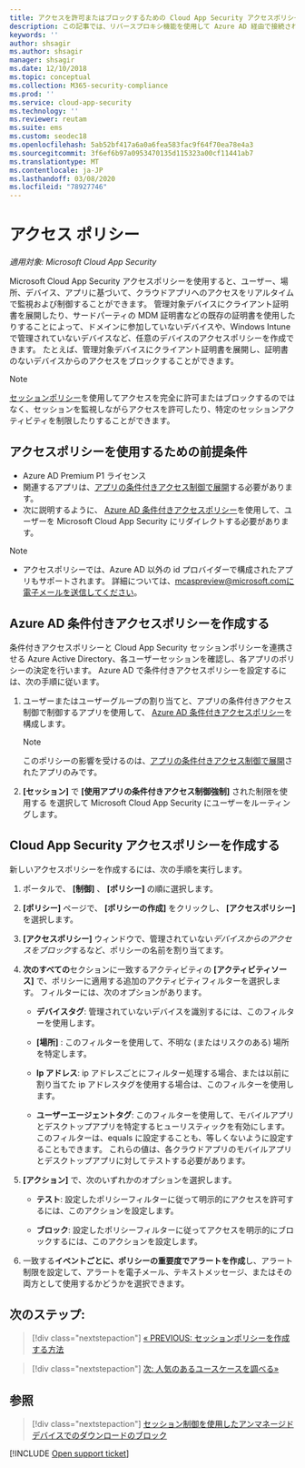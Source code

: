```yaml
---
title: アクセスを許可またはブロックするための Cloud App Security アクセスポリシーを作成する
description: この記事では、リバースプロキシ機能を使用して Azure AD 経由で接続されているアプリへのアクセスを許可またはブロックする Cloud App Security アプリの条件付きアクセス制御アクセスポリシーを設定する手順について説明します。
keywords: ''
author: shsagir
ms.author: shsagir
manager: shsagir
ms.date: 12/10/2018
ms.topic: conceptual
ms.collection: M365-security-compliance
ms.prod: ''
ms.service: cloud-app-security
ms.technology: ''
ms.reviewer: reutam
ms.suite: ems
ms.custom: seodec18
ms.openlocfilehash: 5ab52bf417a6a0a6fea583fac9f64f70ea78e4a3
ms.sourcegitcommit: 3f6ef6b97a0953470135d115323a00cf11441ab7
ms.translationtype: MT
ms.contentlocale: ja-JP
ms.lasthandoff: 03/08/2020
ms.locfileid: "78927746"
---
```

# <a name="access-policies"></a>アクセス ポリシー

*適用対象: Microsoft Cloud App Security*

Microsoft Cloud App Security アクセスポリシーを使用すると、ユーザー、場所、デバイス、アプリに基づいて、クラウドアプリへのアクセスをリアルタイムで監視および制御することができます。 管理対象デバイスにクライアント証明書を展開したり、サードパーティの MDM 証明書などの既存の証明書を使用したりすることによって、ドメインに参加していないデバイスや、Windows Intune で管理されていないデバイスなど、任意のデバイスのアクセスポリシーを作成できます。 たとえば、管理対象デバイスにクライアント証明書を展開し、証明書のないデバイスからのアクセスをブロックすることができます。

> [!NOTE]
> [セッションポリシー](session-policy-aad.md)を使用してアクセスを完全に許可またはブロックするのではなく、セッションを監視しながらアクセスを許可したり、特定のセッションアクティビティを制限したりすることができます。

## <a name="prerequisites-to-using-access-policies"></a>アクセスポリシーを使用するための前提条件

- Azure AD Premium P1 ライセンス
- 関連するアプリは、[アプリの条件付きアクセス制御で展開](proxy-deployment-aad.md)する必要があります。
- 次に説明するように、 [Azure AD 条件付きアクセスポリシー](https://docs.microsoft.com/azure/active-directory/active-directory-conditional-access-azure-portal)を使用して、ユーザーを Microsoft Cloud App Security にリダイレクトする必要があります。

> [!NOTE]
> - アクセスポリシーでは、Azure AD 以外の id プロバイダーで構成されたアプリもサポートされます。 詳細については、mcaspreview@microsoft.comに電子メールを送信してください。

## <a name="create-an-azure-ad-conditional-access-policy"></a>Azure AD 条件付きアクセスポリシーを作成する

条件付きアクセスポリシーと Cloud App Security セッションポリシーを連携させる Azure Active Directory、各ユーザーセッションを確認し、各アプリのポリシーの決定を行います。 Azure AD で条件付きアクセスポリシーを設定するには、次の手順に従います。

1. ユーザーまたはユーザーグループの割り当てと、アプリの条件付きアクセス制御で制御するアプリを使用して、 [Azure AD 条件付きアクセスポリシー](https://docs.microsoft.com/azure/active-directory/active-directory-conditional-access-azure-portal)を構成します。

    > [!NOTE]
    > このポリシーの影響を受けるのは、[アプリの条件付きアクセス制御で展開](proxy-deployment-aad.md)されたアプリのみです。

2. **[セッション]** で **[使用アプリの条件付きアクセス制御強制]** された制限を使用する を選択して Microsoft Cloud App Security にユーザーをルーティングします。

## <a name="create-a-cloud-app-security-access-policy"></a>Cloud App Security アクセスポリシーを作成する

新しいアクセスポリシーを作成するには、次の手順を実行します。

1. ポータルで、 **[制御]** 、 **[ポリシー]** の順に選択します。
2. **[ポリシー]** ページで、 **[ポリシーの作成]** をクリックし、 **[アクセスポリシー]** を選択します。

3. **[アクセスポリシー]** ウィンドウで、管理されていない*デバイスからのアクセスをブロック*するなど、ポリシーの名前を割り当てます。

4. **次のすべての**セクションに一致するアクティビティの **[アクティビティソース]** で、ポリシーに適用する追加のアクティビティフィルターを選択します。 フィルターには、次のオプションがあります。

    - **デバイスタグ**: 管理されていないデバイスを識別するには、このフィルターを使用します。

    - **[場所]** : このフィルターを使用して、不明な (またはリスクのある) 場所を特定します。

    - **Ip アドレス**: ip アドレスごとにフィルター処理する場合、または以前に割り当てた ip アドレスタグを使用する場合は、このフィルターを使用します。

    - **ユーザーエージェントタグ**: このフィルターを使用して、モバイルアプリとデスクトップアプリを特定するヒューリスティックを有効にします。 このフィルターは、equals に設定することも、等しくないように設定することもできます。 これらの値は、各クラウドアプリのモバイルアプリとデスクトップアプリに対してテストする必要があります。

5. **[アクション]** で、次のいずれかのオプションを選択します。

    - **テスト**: 設定したポリシーフィルターに従って明示的にアクセスを許可するには、このアクションを設定します。

    - **ブロック**: 設定したポリシーフィルターに従ってアクセスを明示的にブロックするには、このアクションを設定します。

6. 一致する**イベントごとに、ポリシーの重要度でアラートを作成**し、アラート制限を設定して、アラートを電子メール、テキストメッセージ、またはその両方として使用するかどうかを選択できます。

## <a name="next-steps"></a>次のステップ:

> [!div class="nextstepaction"]
> [« PREVIOUS: セッションポリシーを作成する方法](session-policy-aad.md)

> [!div class="nextstepaction"]
> [次: 人気のあるユースケースを調べる»](use-case-proxy-block-session-aad.md)

## <a name="see-also"></a>参照

> [!div class="nextstepaction"]
> [セッション制御を使用したアンマネージドデバイスでのダウンロードのブロック](use-case-proxy-block-session-aad.md)

[!INCLUDE [Open support ticket](includes/support.md)]

